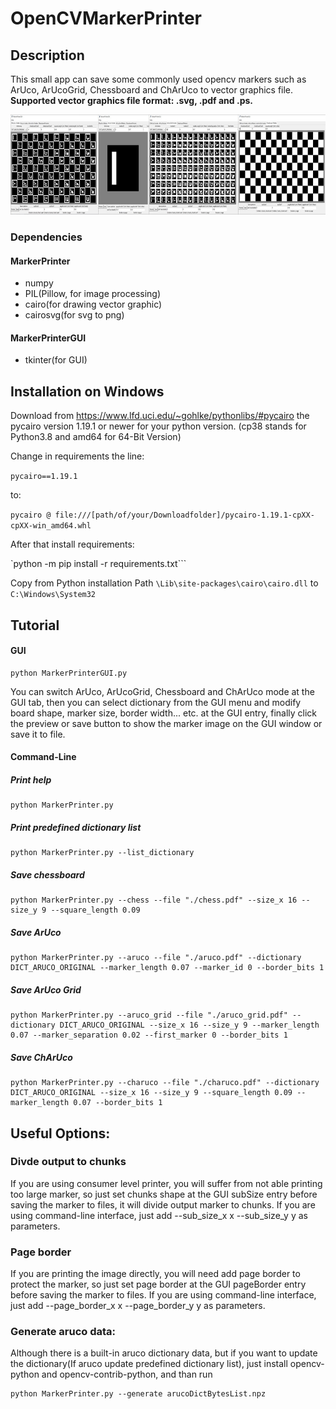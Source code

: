 # OpenCVMarkerPrinter

## Description
This small app can save some commonly used opencv markers such as ArUco, ArUcoGrid, Chessboard and ChArUco to vector graphics file. **Supported vector graphics file format: .svg, .pdf and .ps.**

<img src="./doc/images/MarkerPrinterGUI.jpg" height="160" />

### Dependencies
#### MarkerPrinter
  * numpy
  * PIL(Pillow, for image processing)
  * cairo(for drawing vector graphic)
  * cairosvg(for svg to png)

#### MarkerPrinterGUI
  * tkinter(for GUI)

## Installation on Windows
Download from https://www.lfd.uci.edu/~gohlke/pythonlibs/#pycairo the pycairo version 1.19.1 or newer for your python version. (cp38 stands for Python3.8 and amd64 for 64-Bit Version)

Change in requirements the line:

`pycairo==1.19.1` 

to:

`pycairo @ file:///[path/of/your/Downloadfolder]/pycairo-1.19.1-cpXX-cpXX-win_amd64.whl`

After that install requirements:

`python -m pip install -r requirements.txt```

Copy from Python installation Path ```\Lib\site-packages\cairo\cairo.dll``` to ```C:\Windows\System32```

## Tutorial
#### GUI
```
python MarkerPrinterGUI.py
```

You can switch ArUco, ArUcoGrid, Chessboard and ChArUco mode at the GUI tab, then you can select dictionary from the GUI menu and modify board shape, marker size, border width... etc. at the GUI entry, finally click the preview or save button to show the marker image on the GUI window or save it to file.

#### Command-Line
##### Print help
```
python MarkerPrinter.py
```

##### Print predefined dictionary list
```
python MarkerPrinter.py --list_dictionary
```

##### Save chessboard
```
python MarkerPrinter.py --chess --file "./chess.pdf" --size_x 16 --size_y 9 --square_length 0.09
```

##### Save ArUco
```
python MarkerPrinter.py --aruco --file "./aruco.pdf" --dictionary DICT_ARUCO_ORIGINAL --marker_length 0.07 --marker_id 0 --border_bits 1
```

##### Save ArUco Grid
```
python MarkerPrinter.py --aruco_grid --file "./aruco_grid.pdf" --dictionary DICT_ARUCO_ORIGINAL --size_x 16 --size_y 9 --marker_length 0.07 --marker_separation 0.02 --first_marker 0 --border_bits 1
```

##### Save ChArUco
```
python MarkerPrinter.py --charuco --file "./charuco.pdf" --dictionary DICT_ARUCO_ORIGINAL --size_x 16 --size_y 9 --square_length 0.09 --marker_length 0.07 --border_bits 1
```

## Useful Options:
### Divde output to chunks
If you are using consumer level printer, you will suffer from not able printing too large marker, so just set chunks shape at the GUI subSize entry before saving the marker to files, it will divide output marker to chunks. If you are using command-line interface, just add --sub_size_x x --sub_size_y y as parameters.

### Page border
If you are printing the image directly, you will need add page border to protect the marker, so just set page border at the GUI pageBorder entry before saving the marker to files. If you are using command-line interface, just add --page_border_x x --page_border_y y as parameters.

### Generate aruco data:
Although there is a built-in aruco dictionary data, but if you want to update the dictionary(If aruco update predefined dictionary list), just install opencv-python and opencv-contrib-python, and than run
```
python MarkerPrinter.py --generate arucoDictBytesList.npz
```
